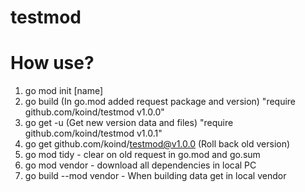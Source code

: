# testmod

# How use?
1. go mod init [name]
2. go build (In go.mod added request package and version) "require github.com/koind/testmod v1.0.0"
3. go get -u (Get new version data and files) "require github.com/koind/testmod v1.0.1"
4. go get github.com/koind/testmod@v1.0.0 (Roll back old version)
5. go mod tidy - clear on old request in go.mod and go.sum
6. go mod vendor - download all dependencies in local PC
7. go build --mod vendor - When building data get in local vendor
